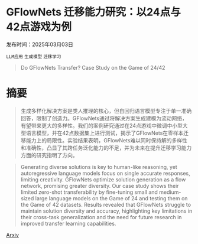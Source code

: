 # GFlowNets 迁移能力研究：以24点与42点游戏为例

发布时间：2025年03月03日

`LLM应用` `生成模型` `迁移学习`

> Do GFlowNets Transfer? Case Study on the Game of 24/42

# 摘要

> 生成多样化解决方案是类人推理的核心，但自回归语言模型专注于单一准确回答，限制了创造力。GFlowNets通过将解决方案生成建模为流动网络，有望带来更大的多样性。我们的案例研究通过在24点游戏中微调中小型大型语言模型，并在42点数据集上进行测试，揭示了GFlowNets在零样本迁移能力上的局限性。实验结果表明，GFlowNets难以同时保持解的多样性和准确性，凸显了其跨任务泛化能力的不足，并为未来在提升迁移学习能力方面的研究指明了方向。

> Generating diverse solutions is key to human-like reasoning, yet autoregressive language models focus on single accurate responses, limiting creativity. GFlowNets optimize solution generation as a flow network, promising greater diversity. Our case study shows their limited zero-shot transferability by fine-tuning small and medium-sized large language models on the Game of 24 and testing them on the Game of 42 datasets. Results revealed that GFlowNets struggle to maintain solution diversity and accuracy, highlighting key limitations in their cross-task generalization and the need for future research in improved transfer learning capabilities.

[Arxiv](https://arxiv.org/abs/2503.01819)